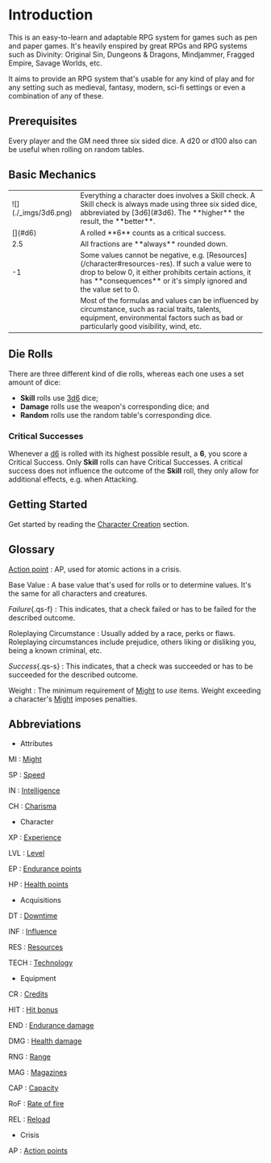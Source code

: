 # Introduction

This is an easy-to-learn and adaptable RPG system for games such as pen and
paper games. It's heavily enspired by great RPGs and RPG systems such as
Divinity: Original Sin, Dungeons & Dragons, Mindjammer, Fragged Empire, Savage
Worlds, etc.

It aims to provide an RPG system that's usable for any kind of play and for any
setting such as medieval, fantasy, modern, sci-fi settings or even a combination
of any of these.

## Prerequisites

Every player and the GM need three six sided dice. A d20 or d100 also can be
useful when rolling on random tables.

## Basic Mechanics

<div class="content" markdown="1">
<table>
<tbody>
<tr>
<td> ![](./_imgs/3d6.png) </td>
<td>
Everything a character does involves a Skill check. A Skill check is always made
using three six sided dice, abbreviated by [3d6](#3d6). The **higher** the
result, the **better**.
</td>
</tr>
<tr>
<td>[](#d6)</td>
<td>A rolled **6** counts as a critical success.</td>
</tr>
<tr>
<td>2.5</td>
<td>All fractions are **always** rounded down.</td>
</tr>
<tr>
<td>-1</td>
<td>
Some values cannot be negative, e.g. [Resources](/character#resources-res). If
such a value were to drop to below 0, it either prohibits certain actions, it
has **consequences** or it's simply ignored and the value set to 0.
</td>
</tr>
<tr>
<td><i class="qstar-tornado"></i></td>
<td>
Most of the formulas and values can be influenced by circumstance, such as
racial traits, talents, equipment, environmental factors such as bad or
particularly good visibility, wind, etc.
</td>
</tr>
</tbody>
</table>
</div>

## Die Rolls

There are three different kind of die rolls, whereas each one uses a set amount
of dice:

* **Skill** rolls use [3d6](#3d6) dice;
* **Damage** rolls use the weapon's corresponding dice; and
* **Random** rolls use the random table's corresponding dice.

### Critical Successes

Whenever a [d6](#d6) is rolled with its highest possible result, a **6**, you
score a Critical Success. Only **Skill** rolls can have Critical Successes. A
critical success does not influence the outcome of the **Skill** roll, they only
allow for additional effects, e.g. when Attacking.

## Getting Started

Get started by reading the [Character Creation](/character/character-creation)
section.

## Glossary

[Action point](/crisis#actions)
:   AP, used for atomic actions in a crisis.

Base Value
:   A base value that's used for rolls or to determine values. It's the same for
all characters and creatures.

*Failure*{.qs-f}
:   This indicates, that a check failed or has to be failed for the described
outcome.

Roleplaying Circumstance
:   Usually added by a race, perks or flaws. Roleplaying circumstances include
prejudice, others liking or disliking you, being a known criminal, etc.

*Success*{.qs-s}
:   This indicates, that a check was succeeded or has to be succeeded for the
described outcome.

Weight
:   The minimum requirement of [Might](/character#might-mi) to *use* items.
Weight exceeding a character's [Might](/character#might-mi) imposes penalties.

## Abbreviations

<div class="dl-horizontal" markdown="1">
<div class="col-layout-start"></div>

* Attributes

MI
:   [Might](/character#might-mi)

SP
:   [Speed](/character#speed-sp)

IN
:   [Intelligence](/character#intelligence-in)

CH
:   [Charisma](/character#charisma-ch)

* Character

XP
:   [Experience](/character#experience-xp)

LVL
:   [Level](/character#level-lvl)

EP
:   [Endurance points](/character#endurance-ep)

HP
:   [Health points](/character#health-hp)

* Acquisitions

DT
:   [Downtime](/character#downtime-dt)

INF
:   [Influence](/character#influence-inf)

RES
:   [Resources](/character#resources-res)

TECH
:   [Technology](/character#technology-tech)

<div class="col-layout-end"></div>
<div class="col-layout-start"></div>

* Equipment

CR
:   [Credits](/equipment#credits)

HIT
:   [Hit bonus](/equipment/#weapons)

END
:   [Endurance damage](/equipment/#weapons)

DMG
:   [Health damage](/equipment/#weapons)

RNG
:   [Range](/equipment/#weapons)

MAG
:   [Magazines](/equipment/#weapons)

CAP
:   [Capacity](/equipment/#weapons)

RoF
:   [Rate of fire](/equipment/#weapons)

REL
:   [Reload](/equipment/#weapons)

* Crisis

AP
: [Action points](/crisis#actions)

<div class="col-layout-end clearfix"></div>
</div>
